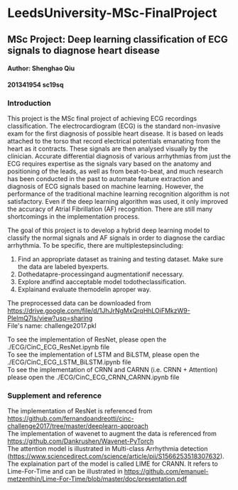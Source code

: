 # LeedsUniversity-MSc-FinalProject
## MSc Project: Deep learning classification of ECG signals to diagnose heart disease
#### Author: Shenghao Qiu
#### 201341954 sc19sq

### Introduction
This project is the MSc final project of achieving ECG recordings classification. The electrocardiogram (ECG) is the standard non-invasive exam for the first diagnosis of possible heart disease. It is based on leads attached to the torso that record electrical potentials emanating from the heart as it contracts. These signals are then analysed visually by the clinician. Accurate differential diagnosis of various arrhythmias from just the ECG requires expertise as the signals vary based on the anatomy and positioning of the leads, as well as from beat-to-beat, and much research has been conducted in the past to automate feature extraction and diagnosis of ECG signals based on machine learning. However, the performance of the traditional machine learning recognition algorithm is not satisfactory. Even if the deep learning algorithm was used, it only improved the accuracy of Atrial Fibrillation (AF) recognition. There are still many shortcomings in the implementation process. <br> 

The goal of this project is to develop a hybrid deep learning model to classify the normal signals and AF signals in order to diagnose the cardiac arrhythmia. To be specific, there are multiplestepsincluding: <br>

1. Find an appropriate dataset as training and testing dataset. Make sure the data are labeled byexperts. <br>
2. Dothedatapre-processingand augmentationif necessary. <br>
3. Explore andfind aacceptable model todotheclassification. <br>
4. Explainand evaluate themodelin aproper way.<br>

The preprocessed data can be downloaded from https://drive.google.com/file/d/1JhJrNgMxQrqHhLOiFMkzW9-PlelmQ7Is/view?usp=sharing <br>
File's name: challenge2017.pkl <br>

To see the implementation of ResNet, please open the ./ECG/CinC_ECG_ResNet.ipynb file <br>
To see the implementation of LSTM and BiLSTM, please open the ./ECG/CinC_ECG_LSTM_BiLSTM.ipynb file <br>
To see the implementation of CRNN and CARNN (i.e. CRNN + Attention) please open the ./ECG/CinC_ECG_CRNN_CARNN.ipynb file <br>

### Supplement and reference
The implementation of ResNet is referenced from https://github.com/fernandoandreotti/cinc-challenge2017/tree/master/deeplearn-approach <br>
The implementation of wavenet to augment the data is referenced from https://github.com/Dankrushen/Wavenet-PyTorch <br>
The attention model is illustrated in Multi-class Arrhythmia detection (https://www.sciencedirect.com/science/article/pii/S1566253518307632). <br>
The explaination part of the model is called LIME for CRANN. It refers to Lime-For-Time and can be illustrated in https://github.com/emanuel-metzenthin/Lime-For-Time/blob/master/doc/presentation.pdf <br>
